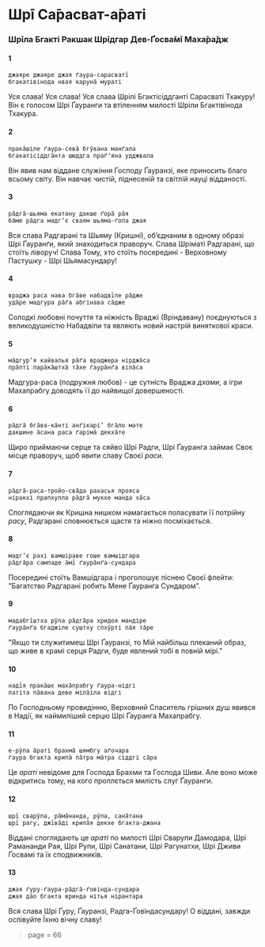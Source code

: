 # Шрī Са̄расват-а̄раті

### Шрīла Бгакті Ракшак Шрīдгар Дев-Ґосва̄мī Маха̄ра̄дж

#### 1

    джаяре джаяре джая ґаура-сарасватī
    бгакатівінода нвая каруна̄ мураті

Уся слава! Уся слава! Уся слава Шрілі Бгактісіддганті Сарасваті Тхакуру! Він є голосом Шрі Ґауранги та втіленням милості Шріли Бгактівінода Тхакура.

#### 2

    прака̄шіле ґаура-сева̄ бгӯвана манґала
    бгакатісіддга̄нта шюддга праґʼяна удджвала

Він явив нам віддане служіння Господу Ґауранзі, яке приносить благо всьому світу. Він навчає чистій, піднесеній та світлій науці відданості.

#### 3

    ра̄дга̄-шьяма екатану дакше ґора̄ ра̄я
    ба̄ме ра̄дга мадгʼє сваям шьяма-ґопа джая

Вся слава Радгарані та Шьяму (Кришні), обʼєднаним в одному образі Шрі Ґауранґи, який знаходиться праворуч. Слава Шріматі Радгарані, що стоїть ліворуч! Слава Тому, хто стоїть посередині - Верховному Пастушку - Шрі Шьямасундару!

#### 4

    враджа раса нава бга̄ве набадвīпе ра̄дже
    уда̄ре мадгура ра̄ґа абгінава са̄дже

Солодкі любовні почуття та ніжність Враджі (Вріндавану) поєднуються з великодушністю Набадвіпи та являють новий настрій виняткової краси.

#### 5

    ма̄дгурʼя кайвалья ра̄ґа враджера нірджа̄са
    пра̄пті пара̄ка̄штха̄ та̄хе ґаура̄нґа віла̄са

Мадгура-раса (подружня любов) - це сутність Враджа *дхами*, а ігри Махапрабгу доводять її до найвищої довершеності.

#### 6

    ра̄дга̄ бга̄ва-ка̄нті анґікарі’ бга̄ло мате
    дакшине а̄сана раса ґаріма̄ декха̄те

Щиро приймаючи серце та сяйво Шрі Радги, Шрі Ґауранга займає Своє місце праворуч, щоб явити славу Своєї *раси*.

#### 7

    ра̄дга̄-раса-тройо-сва̄да рахасья прояса
    ніракхі прапхулла ра̄дга̄ мукхе манда ха̄са

Споглядаючи як Кришна нишком намагається поласувати її потрійну *расу*, Радгарані сповнюється щастя та ніжно посміхається.

#### 8

    мадгʼє рахі вамшіраве гоше вамшідгара
    ра̄дга̄ра сампаде а̄мī ґаура̄нґа-сундара

Посередині стоїть Вамшідгара і проголошує піснею Своєї флейти: "Багатство Радгарані робить Мене Ґауранга Сундаром".

#### 9

    мадабгīштха рӯпа ра̄дга̄ра хридоя мандіре
    ґаура̄нґа бгаджіле суштху спхӯрті па̄я та̄ре

"Якщо ти служитимеш Шрі Ґауранзі, то Мій найбільш плеканий образ, що живе в храмі серця Радги, буде явлений тобі в повній мірі."

#### 10

    надīя прака̄шє маха̄прабгу ґаура-нідгі
    патіта па̄вана деве міла̄іла відгі

По Господньому провидінню, Верховний Спаситель грішних душ явився в Надії, як наймиліший серцю Шрі Ґауранга Махапрабгу.

#### 11

    е-рӯпа а̄раті брахма̄ шямбгу аґочара
    ґаура бгакта крипа̄ па̄тра ма̄тра сіддгі са̄ра

Це *араті* невідоме для Господа Брахми та Господа Шиви. Але воно може відкритись тому, на кого проллється милість слуг Ґауранги.

#### 12

    шрī сварӯпа, ра̄ма̄нанда, рӯпа, сана̄тана
    шрī рагу, джīва̄ді крипа̄я декхе бгакта-джана

Віддані споглядають це *араті* по милості Шрі Сварупи Дамодара, Шрі Рамананди Рая, Шрі Рупи, Шрі Санатани, Шрі Рагунатхи, Шрі Дживи Ґосвамі та їх сподвижників.

#### 13

    джая ґуру-ґаура-ра̄дга̄-ґовінда-сундара
    джая да̄о бгакта вринда нітья нірантара

Вся слава Шрі Ґуру, Ґауранзі, Радга-Ґовіндасундару! О віддані, завжди оспівуйте Їхню вічну славу!


> page = 66
